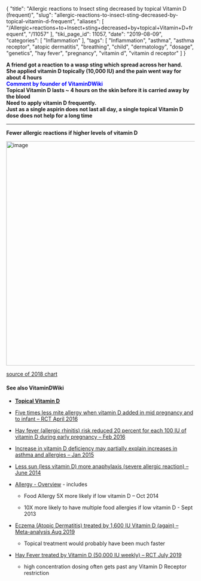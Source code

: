 {
    "title": "Allergic reactions to Insect sting decreased by topical Vitamin D (frequent)",
    "slug": "allergic-reactions-to-insect-sting-decreased-by-topical-vitamin-d-frequent",
    "aliases": [
        "/Allergic+reactions+to+Insect+sting+decreased+by+topical+Vitamin+D+frequent",
        "/11057"
    ],
    "tiki_page_id": 11057,
    "date": "2019-08-09",
    "categories": [
        "Inflammation"
    ],
    "tags": [
        "Inflammation",
        "asthma",
        "asthma receptor",
        "atopic dermatitis",
        "breathing",
        "child",
        "dermatology",
        "dosage",
        "genetics",
        "hay fever",
        "pregnancy",
        "vitamin d",
        "vitamin d receptor"
    ]
}


**A friend got a reaction to a wasp sting which spread across her hand.  
She applied vitamin D topically (10,000 IU) and the pain went way for about 4 hours  
<span style="color:#00F;">Comment by founder of VitaminDWiki</span>  
Topical Vitamin D lasts ~ 4 hours on the skin before it is carried away by the blood  
Need to apply vitamin D frequently.   
Just as a single aspirin does not last all day, a single topical Vitamin D dose does not help for a long time** 

---

 **Fewer allergic reactions if higher levels of vitamin D** 

<img src="https://d1bk1kqxc0sym.cloudfront.net/attachments/jpeg/anaphylaxis.jpg" alt="image" width="600">

[source of 2018 chart](https://clinmedjournals.org/articles/ijam/international-journal-of-allergy-medications-ijam-4-031.php?jid=ijam)

#### See also VitaminDWiki

*  **[Topical Vitamin D](/posts/topical-vitamin-d)** 

* [Five times less mite allergy when vitamin D added in mid pregnancy and to infant – RCT April 2016](/posts/five-times-less-mite-allergy-when-vitamin-d-added-in-mid-pregnancy-and-to-infant-rct)

* [Hay fever (allergic rhinitis) risk reduced 20 percent for each 100 IU of vitamin D during early pregnancy – Feb 2016](/posts/hay-fever-allergic-rhinitis-risk-reduced-20-percent-for-each-100-iu-of-vitamin-d-early-pregnancy)

* [Increase in vitamin D deficiency may partially explain increases in asthma and allergies – Jan 2015](/posts/increase-in-vitamin-d-deficiency-may-partially-explain-increases-in-asthma-and-allergies)

* [Less sun (less vitamin D) more anaphylaxis (severe allergic reaction) – June 2014](/posts/less-sun-less-vitamin-d-more-anaphylaxis-severe-allergic-reaction)

* [Allergy - Overview](/posts/allergy-overview) - includes

   * Food Allergy 5X more likely if low vitamin D – Oct 2014

   * 10X more likely to have multiple food allergies if low vitamin D - Sept 2013

* [Eczema (Atopic Dermatitis) treated by 1,600 IU Vitamin D (again) – Meta-analysis Aug 2019](/posts/eczema-atopic-dermatitis-treated-by-1600-iu-vitamin-d-again-meta-analysis)

   * Topical treatment would probably have been much faster

* [Hay Fever treated by Vitamin D (50,000 IU weekly) – RCT July 2019](/posts/hay-fever-treated-by-vitamin-d-50000-iu-weekly-rct)

   * high concentration dosing often gets past any Vitamin D Receptor restriction